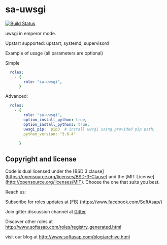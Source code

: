 sa-uwsgi
========

[![Build Status](https://travis-ci.org/softasap/sa-uwsgi.svg?branch=master)](https://travis-ci.org/softasap/sa-uwsgi)

uwsgi in emperor mode.

Upstart supported: upstart, systemd, supervisord


Example of usage (all parameters are optional)

Simple

```YAML
  roles:
    - {
        role: "sa-uwsgi",
      }
```

Advanced:

```YAML
  roles:
    - {
        role: "sa-uwsgi",
        option_install_python: true,
        option_install_python3: true,
        uwsgi_pip:  pip3  # install uwsgi using provided pip path,
        python_version: "3.6.4"

      }
```


Copyright and license
---------------------

Code is dual licensed under the [BSD 3 clause] (https://opensource.org/licenses/BSD-3-Clause) and the [MIT License] (http://opensource.org/licenses/MIT). Choose the one that suits you best.

Reach us:

Subscribe for roles updates at [FB] (https://www.facebook.com/SoftAsap/)

Join gitter discussion channel at [Gitter](https://gitter.im/softasap)

Discover other roles at  http://www.softasap.com/roles/registry_generated.html

visit our blog at http://www.softasap.com/blog/archive.html
